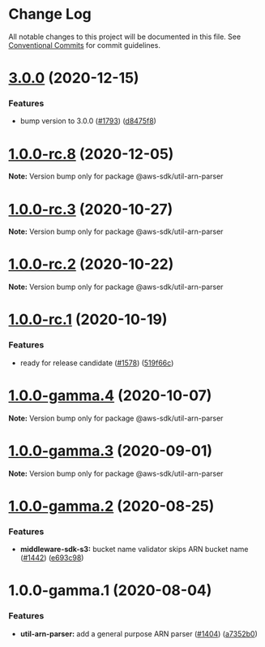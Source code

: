 # Change Log

All notable changes to this project will be documented in this file.
See [Conventional Commits](https://conventionalcommits.org) for commit guidelines.

# [3.0.0](https://github.com/aws/aws-sdk-js-v3/compare/v1.0.0-rc.10...v3.0.0) (2020-12-15)


### Features

* bump version to 3.0.0 ([#1793](https://github.com/aws/aws-sdk-js-v3/issues/1793)) ([d8475f8](https://github.com/aws/aws-sdk-js-v3/commit/d8475f8d972d28fbc15cd7e23abfe18f9eab0644))





# [1.0.0-rc.8](https://github.com/aws/aws-sdk-js-v3/compare/v1.0.0-rc.7...v1.0.0-rc.8) (2020-12-05)

**Note:** Version bump only for package @aws-sdk/util-arn-parser





# [1.0.0-rc.3](https://github.com/aws/aws-sdk-js-v3/compare/v1.0.0-rc.2...v1.0.0-rc.3) (2020-10-27)

**Note:** Version bump only for package @aws-sdk/util-arn-parser





# [1.0.0-rc.2](https://github.com/aws/aws-sdk-js-v3/compare/v1.0.0-rc.1...v1.0.0-rc.2) (2020-10-22)

**Note:** Version bump only for package @aws-sdk/util-arn-parser





# [1.0.0-rc.1](https://github.com/aws/aws-sdk-js-v3/compare/v1.0.0-gamma.11...v1.0.0-rc.1) (2020-10-19)


### Features

* ready for release candidate ([#1578](https://github.com/aws/aws-sdk-js-v3/issues/1578)) ([519f66c](https://github.com/aws/aws-sdk-js-v3/commit/519f66c6388b91d0bd750a511e6d1af56196835e))





# [1.0.0-gamma.4](https://github.com/aws/aws-sdk-js-v3/compare/@aws-sdk/util-arn-parser@1.0.0-gamma.3...@aws-sdk/util-arn-parser@1.0.0-gamma.4) (2020-10-07)

**Note:** Version bump only for package @aws-sdk/util-arn-parser





# [1.0.0-gamma.3](https://github.com/aws/aws-sdk-js-v3/compare/@aws-sdk/util-arn-parser@1.0.0-gamma.2...@aws-sdk/util-arn-parser@1.0.0-gamma.3) (2020-09-01)

**Note:** Version bump only for package @aws-sdk/util-arn-parser





# [1.0.0-gamma.2](https://github.com/aws/aws-sdk-js-v3/compare/@aws-sdk/util-arn-parser@1.0.0-gamma.1...@aws-sdk/util-arn-parser@1.0.0-gamma.2) (2020-08-25)


### Features

* **middleware-sdk-s3:** bucket name validator skips ARN bucket name ([#1442](https://github.com/aws/aws-sdk-js-v3/issues/1442)) ([e693c98](https://github.com/aws/aws-sdk-js-v3/commit/e693c980ea9efade196ccee963e11a159ca421f1))





# 1.0.0-gamma.1 (2020-08-04)


### Features

* **util-arn-parser:** add a general purpose ARN parser ([#1404](https://github.com/aws/aws-sdk-js-v3/issues/1404)) ([a7352b0](https://github.com/aws/aws-sdk-js-v3/commit/a7352b09186ec4b1aa5b60acce9d793622e62a09))
